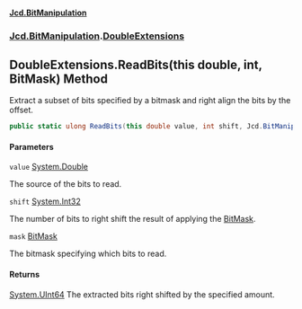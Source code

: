 #### [Jcd.BitManipulation](index 'index')
### [Jcd.BitManipulation](Jcd.BitManipulation 'Jcd.BitManipulation').[DoubleExtensions](Jcd.BitManipulation.DoubleExtensions 'Jcd.BitManipulation.DoubleExtensions')

## DoubleExtensions.ReadBits(this double, int, BitMask) Method

Extract a subset of bits specified by a bitmask and right align the bits by the offset.

```csharp
public static ulong ReadBits(this double value, int shift, Jcd.BitManipulation.BitMask mask);
```
#### Parameters

<a name='Jcd.BitManipulation.DoubleExtensions.ReadBits(thisdouble,int,Jcd.BitManipulation.BitMask).value'></a>

`value` [System.Double](https://docs.microsoft.com/en-us/dotnet/api/System.Double 'System.Double')

The source of the bits to read.

<a name='Jcd.BitManipulation.DoubleExtensions.ReadBits(thisdouble,int,Jcd.BitManipulation.BitMask).shift'></a>

`shift` [System.Int32](https://docs.microsoft.com/en-us/dotnet/api/System.Int32 'System.Int32')

The number of bits to right shift the result of applying the [BitMask](Jcd.BitManipulation.BitMask 'Jcd.BitManipulation.BitMask').

<a name='Jcd.BitManipulation.DoubleExtensions.ReadBits(thisdouble,int,Jcd.BitManipulation.BitMask).mask'></a>

`mask` [BitMask](Jcd.BitManipulation.BitMask 'Jcd.BitManipulation.BitMask')

The bitmask specifying which bits to read.

#### Returns
[System.UInt64](https://docs.microsoft.com/en-us/dotnet/api/System.UInt64 'System.UInt64')
The extracted bits right shifted by the specified amount.